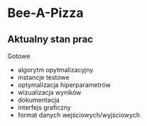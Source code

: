 # Bee-A-Pizza

## Aktualny stan prac
Gotowe
* algorytm opytmalizacyjny
* instancje testowe
* optymalizacja hiperparametrów
* wizualizacja wyników
* dokumentacja
* interfejs graficzny
* format danych wejściowych/wyjściowych

